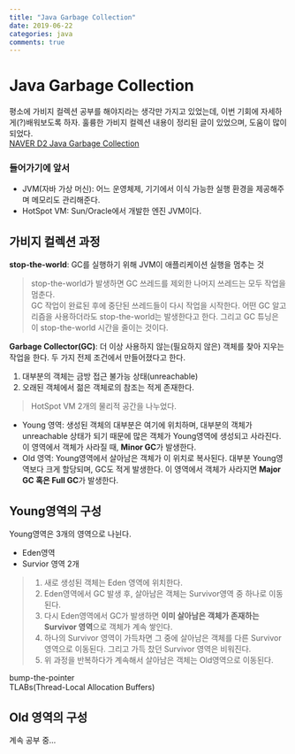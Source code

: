 ```yaml
---
title: "Java Garbage Collection"
date: 2019-06-22
categories: java
comments: true
---
```


# Java Garbage Collection

평소에 가비지 컬렉션 공부를 해야지라는 생각만 가지고 있었는데, 이번 기회에 자세하게(?)배워보도록 하자. 훌륭한 가비지 컬렉션 내용이 정리된 글이 있었으며, 도움이 많이 되었다.  
[NAVER D2 Java Garbage Collection](https://d2.naver.com/helloworld/1329)
### 들어가기에 앞서
- JVM(자바 가상 머신): 어느 운영체제, 기기에서 이식 가능한 실행 환경을 제공해주며 메모리도 관리해준다.
- HotSpot VM: Sun/Oracle에서 개발한 엔진 JVM이다. 


## 가비지 컬렉션 과정

**stop-the-world**: GC를 실행하기 위해 JVM이 애플리케이션 실행을 멈추는 것

> stop-the-world가 발생하면 GC 쓰레드를 제외한 나머지 쓰레드는 모두 작업을 멈춘다.  
GC 작업이 완료된 후에 중단된 쓰레드들이 다시 작업을 시작한다. 어떤 GC 알고리즘을 사용하더라도 stop-the-world는 발생한다고 한다. 그리고 GC 튜닝은 이 stop-the-world 시간을 줄이는 것이다.

**Garbage Collector(GC)**: 더 이상 사용하지 않는(필요하지 않은) 객체를 찾아 지우는 작업을 한다.
두 가지 전제 조건에서 만들어졌다고 한다.
1. 대부분의 객체는 금방 접근 불가능 상태(unreachable)
2. 오래된 객체에서 젊은 객체로의 참조는 적게 존재한다.

> HotSpot VM 2개의 물리적 공간을 나누었다.
- Young 영역: 생성된 객체의 대부분은 여기에 위치하며, 대부분의 객체가 unreachable 상태가 되기 때문에 많은 객체가 Young영역에 생성되고 사라진다. 이 영역에서 객체가 사라질 때, **Minor GC**가 발생한다.
- Old 영역: Young영역에서 살아남은 객체가 이 위치로 복사된다. 대부분 Young영역보다 크게 할당되며, GC도 적게 발생한다. 이 영역에서 객체가 사라지면 **Major GC 혹은 Full GC**가 발생한다.


## Young영역의 구성

Young영역은 3개의 영역으로 나뉜다.
- Eden영역
- Survior 영역 2개

> 1. 새로 생성된 객체는 Eden 영역에 위치한다.
> 2. Eden영역에서 GC 발생 후, 살아남은 객체는 Survivor영역 중 하나로 이동된다.
> 3. 다시 Eden영역에서 GC가 발생하면 **이미 살아남은 객체가 존재하는 Survivor 영역**으로 객체가 계속 쌓인다. 
> 4. 하나의 Survivor 영역이 가득차면 그 중에 살아남은 객체를 다른 Survivor 영역으로 이동된다. 그리고 가득 찼던 Survivor 영역은 비워진다.
> 5. 위 과정을 반복하다가 계속해서 살아남은 객체는 Old영역으로 이동된다.

bump-the-pointer  
TLABs(Thread-Local Allocation Buffers)

## Old 영역의 구성
계속 공부 중...